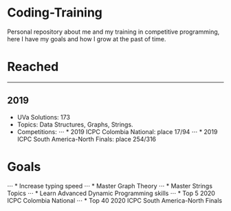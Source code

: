 # Coding-Training
 Personal repository about me and my training in competitive programming, here I have my goals and how I grow at the past of time.

# Reached

---
## 2019
* UVa Solutions: 173
* Topics: Data Structures, Graphs, Strings.
* Competitions: 
⋅⋅⋅ * 2019 ICPC Colombia National: place 17/94
⋅⋅⋅ * 2019 ICPC South America-North Finals: place 254/316
# Goals
⋅⋅⋅ * Increase typing speed
⋅⋅⋅ * Master Graph Theory
⋅⋅⋅ * Master Strings Topics
⋅⋅⋅ * Learn Advanced Dynamic Programming skills
⋅⋅⋅ * Top 5 2020 ICPC Colombia National
⋅⋅⋅ * Top 40 2020 ICPC South America-North Finals